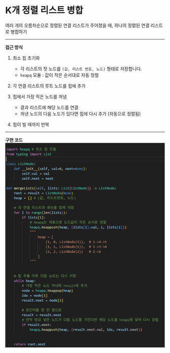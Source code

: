 # K개 정렬 리스트 병합
여러 개의 오름차순으로 정렬된 연결 리스트가 주어졌을 때, 하나의 정렬된 연결 리스트로 병합하기

---

**접근 방식**

1. 최소 힙 초기화
   - 각 리스트의 첫 노드를 `(값, 리스트 번호, 노드)` 형태로 저장합니다.  
   - `heapq` 모듈 : 값이 작은 순서대로 자동 정렬

2. 각 연결 리스트의 루트 노드를 힙에 추가

3. 힙에서 가장 작은 노드를 꺼냄
   - 결과 리스트에 해당 노드를 연결
   - 꺼낸 노드의 다음 노드가 있다면 힙에 다시 추가 (자동으로 정렬됨)

4. 힙이 빌 때까지 반복

---
**구현 코드**
<br><img src="./images/code.png"/><br>
